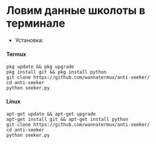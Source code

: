 # Ловим данные школоты в терминале

* Установка:

#### Termux
```
pkg update && pkg upgrade
pkg install git && pkg install python
git clone https://github.com/wannatermux/anti-seeker/
cd anti-seeker
python seeker.py
```

#### Linux

```
apt-get update && apt-get upgrade
apt-get install git && apt-get install python
git clone https://github.com/wannatermux/anti-seeker/
cd anti-seeker
python seeker.py
```
